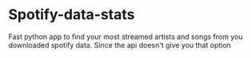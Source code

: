 # Spotify-data-stats
Fast python app to find your most streamed artists and songs from you downloaded spotify data.
Since the api doesn't give you that option
